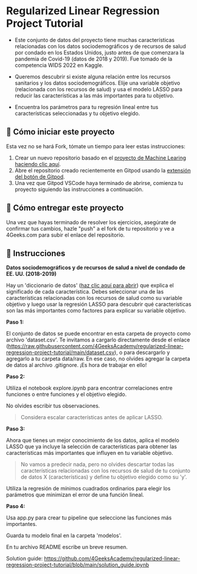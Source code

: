 <!-- hide -->
# Regularized Linear Regression Project Tutorial
<!-- endhide -->

- Este conjunto de datos del proyecto tiene muchas características relacionadas con los datos sociodemográficos y de recursos de salud por condado en los Estados Unidos, justo antes de que comenzara la pandemia de Covid-19 (datos de 2018 y 2019). Fue tomado de la competencia WIDS 2022 en Kaggle.

- Queremos descubrir si existe alguna relación entre los recursos sanitarios y los datos sociodemográficos. Elije una variable objetivo (relacionada con los recursos de salud) y usa el modelo LASSO para reducir las características a las más importantes para tu objetivo.

- Encuentra los parámetros para tu regresión lineal entre tus características seleccionadas y tu objetivo elegido.

## 🌱  Cómo iniciar este proyecto

Esta vez no se hará Fork, tómate un tiempo para leer estas instrucciones:

1. Crear un nuevo repositorio basado en el [proyecto de Machine Learing](https://github.com/4GeeksAcademy/machine-learning-python-template/generate) [haciendo clic aquí](https://github.com/4GeeksAcademy/machine-learning-python-template).
2. Abre el repositorio creado recientemente en Gitpod usando la [extensión del botón de Gitpod](https://www.gitpod.io/docs/browser-extension/).
3. Una vez que Gitpod VSCode haya terminado de abrirse, comienza tu proyecto siguiendo las instrucciones a continuación.

## 🚛 Cómo entregar este proyecto

Una vez que hayas terminado de resolver los ejercicios, asegúrate de confirmar tus cambios, hazle "push" a el fork de tu repositorio y ve a 4Geeks.com para subir el enlace del repositorio.

## 📝 Instrucciones

**Datos sociodemográficos y de recursos de salud a nivel de condado de EE. UU. (2018-2019)**

Hay un 'diccionario de datos' ([haz clic aquí para abrir](https://github.com/4GeeksAcademy/regularized-linear-regression-project-tutorial/blob/main/Data-Dictionary.csv)) que explica el significado de cada característica. Debes seleccionar una de las características relacionadas con los recursos de salud como su variable objetivo y luego usar la regresión LASSO para descubrir qué características son las más importantes como factores para explicar su variable objetivo.

**Paso 1:**

El conjunto de datos se puede encontrar en esta carpeta de proyecto como archivo 'dataset.csv'. Te invitamos a cargarlo directamente desde el enlace (https://raw.githubusercontent.com/4GeeksAcademy/regularized-linear-regression-project-tutorial/main/dataset.csv), o para descargarlo y agregarlo a tu carpeta data/raw. En ese caso, no olvides agregar la carpeta de datos al archivo .gitignore.
¡Es hora de trabajar en ello!

**Paso 2:**

Utiliza el notebook explore.ipynb para encontrar correlaciones entre funciones o entre funciones y el objetivo elegido.

No olvides escribir tus observaciones.

> Considera escalar características antes de aplicar LASSO.

**Paso 3:**

Ahora que tienes un mejor conocimiento de los datos, aplica el modelo LASSO que ya incluye la selección de características para obtener las características más importantes que influyen en tu variable objetivo.

> No vamos a predecir nada, pero no olvides descartar todas las características relacionadas con los recursos de salud de tu conjunto de datos X (características) y define tu objetivo elegido como su 'y'.

Utiliza la regresión de mínimos cuadrados ordinarios para elegir los parámetros que minimizan el error de una función lineal.

**Paso 4:**

Usa app.py para crear tu pipeline que seleccione las funciones más importantes.

Guarda tu modelo final en la carpeta 'modelos'.

En tu archivo README escribe un breve resumen.

Solution guide: https://github.com/4GeeksAcademy/regularized-linear-regression-project-tutorial/blob/main/solution_guide.ipynb
 
